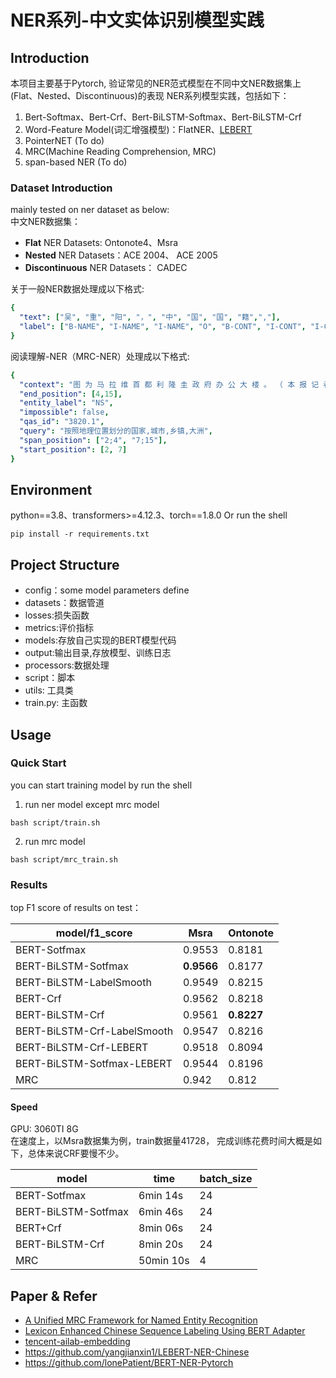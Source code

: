 # NER系列-中文实体识别模型实践

## Introduction

本项目主要基于Pytorch, 验证常见的NER范式模型在不同中文NER数据集上(Flat、Nested、Discontinuous)的表现
NER系列模型实践，包括如下：

1. Bert-Softmax、Bert-Crf、Bert-BiLSTM-Softmax、Bert-BiLSTM-Crf
2. Word-Feature Model(词汇增强模型)：FlatNER、[LEBERT](https://arxiv.org/abs/2105.07148)
3. PointerNET (To do)
4. MRC(Machine Reading Comprehension, MRC)
5. span-based NER (To do)

### Dataset Introduction

mainly tested on ner dataset as below:  
中文NER数据集：

- **Flat** NER Datasets: Ontonote4、Msra
- **Nested** NER Datasets：ACE 2004、 ACE 2005
- **Discontinuous** NER Datasets： CADEC

关于一般NER数据处理成以下格式:

```yaml
{
  "text": ["吴", "重", "阳", "，", "中", "国", "国", "籍",","],
  "label": ["B-NAME", "I-NAME", "I-NAME", "O", "B-CONT", "I-CONT", "I-CONT", "I-CONT", "O"]
}
```

阅读理解-NER（MRC-NER）处理成以下格式:

```yaml
{
  "context": "图 为 马 拉 维 首 都 利 隆 圭 政 府 办 公 大 楼 。 （ 本 报 记 者 温 宪 摄 ）",
  "end_position": [4,15],
  "entity_label": "NS",
  "impossible": false,
  "qas_id": "3820.1",
  "query": "按照地理位置划分的国家,城市,乡镇,大洲",
  "span_position": ["2;4", "7;15"],
  "start_position": [2, 7]
}
```

## Environment

python==3.8、transformers>=4.12.3、torch==1.8.0
Or run the shell

```
pip install -r requirements.txt
```

## Project Structure

- config：some model parameters define
- datasets：数据管道
- losses:损失函数
- metrics:评价指标
- models:存放自己实现的BERT模型代码
- output:输出目录,存放模型、训练日志
- processors:数据处理
- script：脚本
- utils: 工具类
- train.py: 主函数

## Usage

### Quick Start

you can start training model by run the shell
1. run ner model except mrc model
```
bash script/train.sh
```
2. run mrc model
```
bash script/mrc_train.sh
```

### Results

top F1 score of results on test：

| model/f1_score              | Msra       | Ontonote   |
|-----------------------------|------------|------------|
| BERT-Sotfmax                | 0.9553     | 0.8181     |
| BERT-BiLSTM-Sotfmax         | __0.9566__ | 0.8177     |
| BERT-BiLSTM-LabelSmooth     | 0.9549     | 0.8215     |
| BERT-Crf                    | 0.9562     | 0.8218     |
| BERT-BiLSTM-Crf             | 0.9561     | __0.8227__ |
| BERT-BiLSTM-Crf-LabelSmooth | 0.9547     | 0.8216     |
| BERT-BiLSTM-Crf-LEBERT      | 0.9518     | 0.8094     |
| BERT-BiLSTM-Sotfmax-LEBERT  | 0.9544     | 0.8196     |
| MRC                         | 0.942      | 0.812      |

#### Speed

GPU: 3060TI 8G  
在速度上，以Msra数据集为例，train数据量41728， 完成训练花费时间大概是如下，总体来说CRF要慢不少。

| model               | time      | batch_size |
|---------------------|-----------|------------|
| BERT-Sotfmax        | 6min 14s  | 24         |
| BERT-BiLSTM-Sotfmax | 6min 46s  | 24         |
| BERT+Crf            | 8min 06s  | 24         |
| BERT-BiLSTM-Crf     | 8min 20s  | 24         |
| MRC                 | 50min 10s | 4          |

## Paper & Refer

- [A Unified MRC Framework for Named Entity Recognition](https://arxiv.org/abs/1910.11476)
- [Lexicon Enhanced Chinese Sequence Labeling Using BERT Adapter](https://arxiv.org/abs/2105.07148)
- [tencent-ailab-embedding](https://ai.tencent.com/ailab/nlp/en/embedding.html)
- https://github.com/yangjianxin1/LEBERT-NER-Chinese
- https://github.com/lonePatient/BERT-NER-Pytorch








